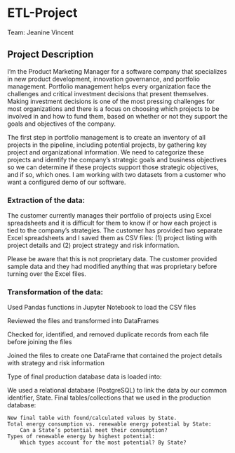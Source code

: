 # ETL-Project

Team: Jeanine Vincent

## Project Description
I’m the Product Marketing Manager for a software company that specializes in new product development, innovation governance, and portfolio management. Portfolio management helps every organization face the challenges and critical investment decisions that present themselves. Making investment decisions is one of the most pressing challenges for most organizations and there is a focus on choosing which projects to be involved in and how to fund them, based on whether or not they support the goals and objectives of the company.

The first step in portfolio management is to create an inventory of all projects in the pipeline, including potential projects, by gathering key project and organizational information. We need to categorize these projects and identify the company’s strategic goals and business objectives so we can determine if these projects support those strategic objectives, and if so, which ones. I am working with two datasets from a customer who want a configured demo of our software. 

### Extraction of the data:

The customer currently manages their portfolio of projects using Excel spreadsheets and it is difficult for them to know if or how each project is tied to the company’s strategies. The customer has provided two separate Excel spreadsheets and I saved them as CSV files: (1) project listing with project details and (2) project strategy and risk information. 

Please be aware that this is not proprietary data. The customer provided sample data and they had modified anything that was proprietary before turning over the Excel files.

### Transformation of the data:

Used Pandas functions in Jupyter Notebook to load the CSV files

Reviewed the files and transformed into DataFrames

Checked for, identified, and removed duplicate records from each file before joining the files

Joined the files to create one DataFrame that contained the project details with strategy and risk information



Type of final production database data is loaded into:

We used a relational database (PostgreSQL) to link the data by our common identifier, State.
Final tables/collections that we used in the production database:

    New final table with found/calculated values by State.
    Total energy consumption vs. renewable energy potential by State:
        Can a State’s potential meet their consumption?
    Types of renewable energy by highest potential:
        Which types account for the most potential? By State?

